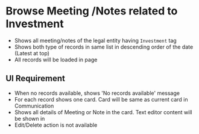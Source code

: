 # Browse Meeting /Notes related to Investment

- Shows all meeting/notes of the legal entity having `Investment` tag
- Shows both type of records in same list in descending order of the date (Latest at top)
- All records will be loaded in page

## UI Requirement

- When no records available, shows  'No records available' message
- For each record shows one card. Card will be same as current card in Communication
- Shows all details of Meeting or Note in the card. Text editor content will be shown in 
- Edit/Delete action is not available 

